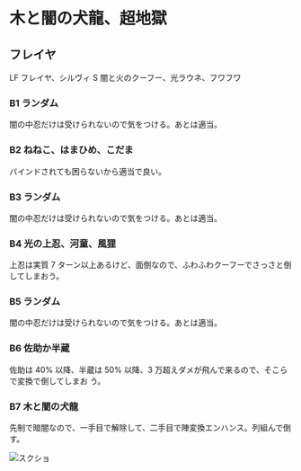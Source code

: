 # 木と闇の犬龍、超地獄 

## フレイヤ

LF フレイヤ、シルヴィ
S  闇と火のクーフー、光ラウネ、フワフワ

### B1 ランダム

闇の中忍だけは受けられないので気をつける。あとは適当。

### B2 ねねこ、はまひめ、こだま

バインドされても困らないから適当で良い。

### B3 ランダム

闇の中忍だけは受けられないので気をつける。あとは適当。

### B4 光の上忍、河童、風狸

上忍は実質 7 ターン以上あるけど、面倒なので、ふわふわクーフーでさっさと倒してしまおう。

### B5 ランダム

闇の中忍だけは受けられないので気をつける。あとは適当。

### B6 佐助か半蔵

佐助は 40% 以降、半蔵は 50% 以降、3 万超えダメが飛んで来るので、そこらで変換で倒してしまお
う。

### B7 木と闇の犬龍

先制で暗闇なので、一手目で解除して、二手目で陣変換エンハンス。列組んで倒す。

![スクショ](http://i.imgur.com/s19pTM0l.jpg )

<!-- vim: set tw=90 filetype=markdown : -->

